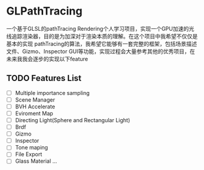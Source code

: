 GLPathTracing 
=================

一个基于GLSL的pathTracing Rendering个人学习项目，实现一个GPU加速的光线追踪渲染器，目的是为加深对于渲染本质的理解。在这个项目中我希望不仅仅是基本的实现
pathTracing的算法，我希望它能够有一套完整的框架，包括场景描述文件、Gizmo、Inspector GUI等功能，实现过程会大量参考其他的优秀项目，在未来我我会逐步的实现以下feature

TODO Features List
-------
- [ ] Multiple importance sampling
- [ ] Scene Manager
- [ ] BVH Accelerate
- [ ] Eviroment Map
- [ ] Directing Light(Sphere and Rectangular Light)
- [ ] Brdf
- [ ] Gizmo
- [ ] Inspector
- [ ] Tone maping
- [ ] File Export
- [ ] Glass Material
...
